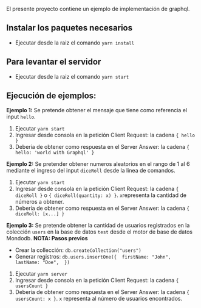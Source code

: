 El presente proyecto contiene un ejemplo de implementación de graphql.

## Instalar los paquetes necesarios
- Ejecutar desde la raiz el comando `yarn install`

## Para levantar el servidor
- Ejecutar desde la raiz el comando `yarn start`

## Ejecución de ejemplos:
**Ejemplo 1:**
Se pretende obtener el mensaje que tiene como referencia el input `hello`.

1. Ejecutar `yarn start`
2. Ingresar desde consola en la petición Client Request: la cadena `{ hello }`
3. Deberia de obtener como respuesta en el Server Answer: la cadena `{ hello: 'world with Graphql' }`

**Ejemplo 2:**
Se pretender obtener numeros aleatorios en el rango de 1 al 6 mediante el ingreso del input `diceRoll` desde la linea de comandos.

1. Ejecutar `yarn start`
2. Ingresar desde consola en la petición Client Request: la cadena `{ diceRoll }` o `{ diceRoll(quantity: x) }`. `x`representa la cantidad de números a obtener.
3. Deberia de obtener como respuesta en el Server Answer: la cadena `{ diceRoll: [x...] }`

**Ejemplo 3:**
Se pretende obtener la cantidad de usuarios registrados en la colección `users` en la base de datos `test` desde el motor de base de datos Mondodb.
**NOTA: Pasos previos**
* Crear la collección: `db.createCollection("users")`
* Generar registros:
`db.users.insertOne({ 
    firstName: "John", 
    lastName: "Doe", 
})`

1. Ejecutar `yarn server`
2. Ingresar desde consola en la petición Client Request: la cadena `{ usersCount }`
3. Deberia de obtener como respuesta en el Server Answer: la cadena `{ usersCount: x }`. `x` representa al número de usuarios encontrados.
